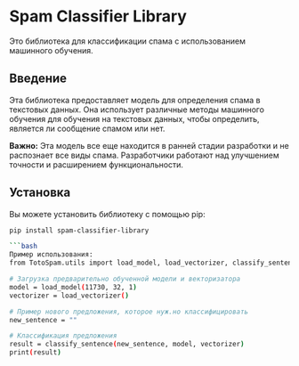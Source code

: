 # Spam Classifier Library

Это библиотека для классификации спама с использованием машинного обучения.

## Введение

Эта библиотека предоставляет модель для определения спама в текстовых данных. Она использует различные методы машинного обучения для обучения на текстовых данных, чтобы определить, является ли сообщение спамом или нет.

**Важно:** Эта модель все еще находится в ранней стадии разработки и не распознает все виды спама. Разработчики работают над улучшением точности и расширением функциональности.

## Установка

Вы можете установить библиотеку с помощью pip:

```bash
pip install spam-classifier-library

```bash
Пример использования: 
from TotoSpam.utils import load_model, load_vectorizer, classify_sentence

# Загрузка предварительно обученной модели и векторизатора
model = load_model(11730, 32, 1)
vectorizer = load_vectorizer()

# Пример нового предложения, которое нуж.но классифицировать
new_sentence = ""

# Классификация предложения
result = classify_sentence(new_sentence, model, vectorizer)
print(result)
